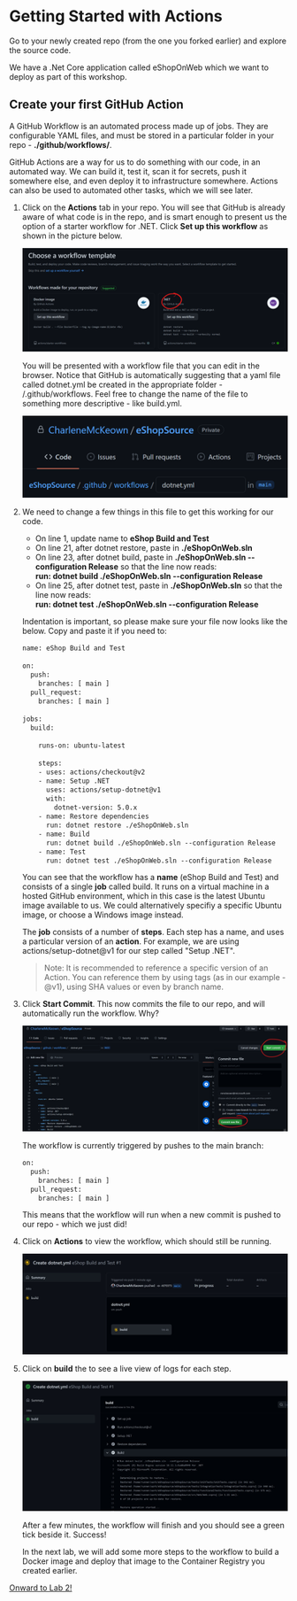 # Getting Started with Actions

Go to your newly created repo (from the one you forked earlier) and explore the source code.

We have a .Net Core application called eShopOnWeb which we want to deploy as part of this workshop.

## Create your first GitHub Action

A GitHub Workflow is an automated process made up of jobs. They are configurable YAML files, and must be stored in a particular folder in your repo - **./github/workflows/**. 

GitHub Actions are a way for us to do something with our code, in an automated way.  We can build it, test it, scan it for secrets, push it somewhere else, and even deploy it to infrastructure somewhere.  Actions can also be used to automated other tasks, which we will see later.

1. Click on the **Actions** tab in your repo.  You will see that GitHub is already aware of what code is in the repo, and is smart enough to present us the option of a starter workflow for .NET.  Click **Set up this workflow** as shown in the picture below.

    <img src="imgs/dotnet.png">

    You will be presented with a workflow file that you can edit in the browser. Notice that GitHub is automatically suggesting that a yaml file called dotnet.yml be created in the appropriate folder - /.github/workflows. Feel free to change the name of the file to something more descriptive - like build.yml. 

    <img src="imgs/dotnetyml.png"><br>

1. We need to change a few things in this file to get this working for our code. 

    - On line 1, update name to **eShop Build and Test**
    - On line 21, after dotnet restore, paste in **./eShopOnWeb.sln**
    - On line 23, after dotnet build, paste in **./eShopOnWeb.sln --configuration Release** so that the line now reads:<br> 
    **run: dotnet build ./eShopOnWeb.sln --configuration Release**
    - On line 25, after dotnet test, paste in **./eShopOnWeb.sln** so that the line now reads:<br>
    **run: dotnet test ./eShopOnWeb.sln --configuration Release**

    Indentation is important, so please make sure your file now looks like the below. Copy and paste it if you need to:

    ```
    name: eShop Build and Test

    on:
      push:
        branches: [ main ]
      pull_request:
        branches: [ main ]

    jobs:
      build:

        runs-on: ubuntu-latest

        steps:
        - uses: actions/checkout@v2
        - name: Setup .NET
          uses: actions/setup-dotnet@v1
          with:
            dotnet-version: 5.0.x
        - name: Restore dependencies
          run: dotnet restore ./eShopOnWeb.sln
        - name: Build
          run: dotnet build ./eShopOnWeb.sln --configuration Release
        - name: Test
          run: dotnet test ./eShopOnWeb.sln --configuration Release
    ```
    You can see that the workflow has a **name** (eShop Build and Test) and consists of a single **job** called build.  It runs on a virtual machine in a hosted GitHub environment, which in this case is the latest Ubuntu image available to us.  We could alternatively specifiy a specific Ubuntu image, or choose a Windows image instead. 

    The **job** consists of a number of **steps**. Each step has a name, and uses a particular version of an **action**. For example, we are using actions/setup-dotnet@v1 for our step called "Setup .NET".

    >Note: It is recommended to reference a specific version of an Action. You can reference them by using tags (as in our example - @v1), using SHA values or even by branch name. 

1. Click **Start Commit**.  This now commits the file to our repo, and will automatically run the workflow.  Why? 

    <img src="imgs/CommitIt.PNG">

    The workflow is currently triggered by pushes to the main branch: 

    ```
    on:
      push:
        branches: [ main ]
      pull_request:
        branches: [ main ]
    ```
    This means that the workflow will run when a new commit is pushed to our repo - which we just did!


1. Click on **Actions** to view the workflow, which should still be running.

    <img src="imgs/workflow2.png">

1. Click on **build** the to see a live view of logs for each step. 

    <img src="imgs/workflow3.png">

    After a few minutes, the workflow will finish and you should see a green tick beside it.  Success!

    In the next lab, we will add some more steps to the workflow to build a Docker image and deploy that image to the Container Registry you created earlier.

[Onward to Lab 2!](../lab.2/lab.2.md)
